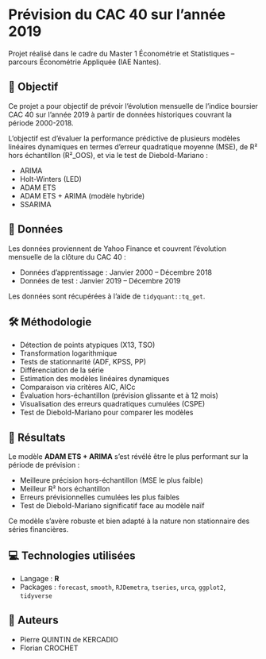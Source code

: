 
# Prévision du CAC 40 sur l’année 2019

Projet réalisé dans le cadre du Master 1 Économétrie et Statistiques – parcours Économétrie Appliquée (IAE Nantes).

## 📌 Objectif

Ce projet a pour objectif de prévoir l’évolution mensuelle de l’indice boursier CAC 40 sur l’année 2019 à partir de données historiques couvrant la période 2000-2018.

L’objectif est d’évaluer la performance prédictive de plusieurs modèles linéaires dynamiques en termes d’erreur quadratique moyenne (MSE), de R² hors échantillon (R²_OOS), et via le test de Diebold-Mariano :

- ARIMA
- Holt-Winters (LED)
- ADAM ETS
- ADAM ETS + ARIMA (modèle hybride)
- SSARIMA

## 📁 Données

Les données proviennent de Yahoo Finance et couvrent l’évolution mensuelle de la clôture du CAC 40 :
- Données d’apprentissage : Janvier 2000 – Décembre 2018
- Données de test : Janvier 2019 – Décembre 2019

Les données sont récupérées à l’aide de `tidyquant::tq_get`.

## 🛠 Méthodologie

- Détection de points atypiques (X13, TSO)
- Transformation logarithmique
- Tests de stationnarité (ADF, KPSS, PP)
- Différenciation de la série
- Estimation des modèles linéaires dynamiques
- Comparaison via critères AIC, AICc
- Évaluation hors-échantillon (prévision glissante et à 12 mois)
- Visualisation des erreurs quadratiques cumulées (CSPE)
- Test de Diebold-Mariano pour comparer les modèles

## 🧠 Résultats

Le modèle **ADAM ETS + ARIMA** s’est révélé être le plus performant sur la période de prévision :
- Meilleure précision hors-échantillon (MSE le plus faible)
- Meilleur R² hors échantillon
- Erreurs prévisionnelles cumulées les plus faibles
- Test de Diebold-Mariano significatif face au modèle naïf

Ce modèle s’avère robuste et bien adapté à la nature non stationnaire des séries financières.

## 💻 Technologies utilisées

- Langage : **R**
- Packages : `forecast`, `smooth`, `RJDemetra`, `tseries`, `urca`, `ggplot2`, `tidyverse`

## 👥 Auteurs

- Pierre QUINTIN de KERCADIO
- Florian CROCHET

